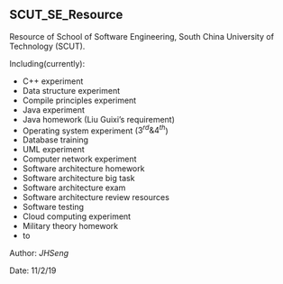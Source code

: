 ## SCUT_SE_Resource

Resource of School of Software Engineering, South China University of Technology (SCUT).

Including(currently):

- C++ experiment 
- Data structure experiment 
- Compile principles experiment 
- Java experiment 
- Java homework (Liu Guixi’s requirement) 
- Operating system experiment ($3^{rd} \& 4^{th}$) 
- Database training 
- UML experiment 
- Computer network experiment 
- Software architecture homework 
- Software architecture big task
- Software architecture exam
- Software architecture review resources
- Software testing
- Cloud computing experiment 
- Military theory homework 
- to


Author: $JHSeng$

Date: 11/2/19

